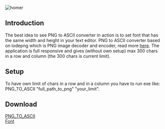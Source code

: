 ![homer](https://user-images.githubusercontent.com/19840443/41193221-8dd40700-6c09-11e8-9ded-79eb03431c68.png)

## Introduction
The best idea to see PNG to ASCII converter in action is to set font that has the same width and height in your text editor. PNG to ASCII converter based on lodepng which is PNG image decoder and encoder, read more [here](http://lodev.org/lodepng/). The application is full responsive and gives (without own setup) max 300 chars in a row and column (the 300 chars is current limit).<br/>

## Setup
To have own limit of chars in a row and in a column you have to run exe like: PNG_TO_ASCII "full_path_to_png" "your_limit".<br/>

## Download
[PNG_TO_ASCII](https://drive.google.com/uc?authuser=0&id=1QfaoqnLM64MaOgIRCW4xiRHxB3UKUzts&export=download)<br/>
[Font](https://dl.dafont.com/dl/?f=futurist_fixed_width)
